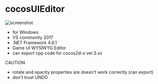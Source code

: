 # cocosUIEditor
![screenshot](http://g-gameplay.com/DhE1cEXU8AAcbwn.jpg)

- for Windows
- VS community 2017
- .NET Framework 4.6.1
- Game UI WYSIWYG Editor
- can export cpp code for cocos2d-x ver.3.xx

CAUTION  
- rotate and opacity properties are doesn't work correctly (can export)
- don't trust UNDO
